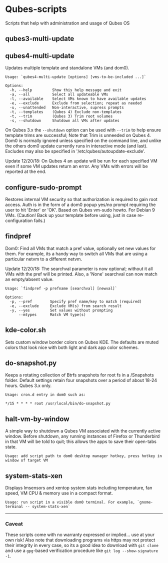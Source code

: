 # Qubes-scripts
Scripts that help with administration and usage of Qubes OS

## qubes3-multi-update
## qubes4-multi-update
Updates multiple template and standalone VMs (and dom0).

    Usage: `qubes4-multi-update [options] [vms-to-be-included ...]`

    Options:
      -h, --help         Show this help message and exit
      -a, --all          Select all updateable VMs
      -l, --available    Select VMs known to have available updates
      -e, --exclude      Exclude from selection; repeat as needed
      -u, --unattended   Non-interactive, supress prompts
      -t, --templates    (Qubes 4) Exclude non-templates
      -t, --trim         (Qubes 3) Trim root volumes
      -s, --shutdown     Shutdown all VMs after updates

On Qubes 3.x the `--shutdown` option can be used with `--trim` to help ensure template trims are successful; Note that Trim is unneeded on Qubes 4. Dom0 is normally ignored unless specified on the command line, and unlike the others dom0 update currently runs in interactive mode (and last). Excludes may also be specified in '/etc/qubes/autoupdate-exclude'.

Update 12/20/18: On Qubes 4 an update will be run for each specified VM even if
some VM updates return an error. Any VMs with errors will be reported at the end.

## configure-sudo-prompt
Restores internal VM security so that authorization is required to gain root access. Auth is in the form of a dom0 popup yes/no prompt requiring the user to hit 'Enter' or 'OK'. Based on Qubes vm-sudo howto. For Debian 9 VMs. (Caution! Back up your template before using, just in case re-configuration fails.)


## findpref
Dom0: Find all VMs that match a pref value, optionally set new values for them. For example, its a handy way to switch all VMs that are using a particular netvm to a different netvm.

Update 12/20/18: The searchval parameter is now optional; without it all VMs with the pref will be printed.
Also, a 'None' searchval can now match an empty/absent value.

    Usage: `findpref -p prefname [searchval] [newval]`
    
    Options:
      -p, --pref        Specify pref name/key to match (required)
      -e, --exclude     Exclude VM(s) from search result
      -y, --yes         Set values without prompting
          --mtypes      Match VM type(s)

## kde-color.sh
Sets custom window border colors on Qubes KDE. The defaults are muted colors that look nice with both light and dark app color schemes.

## do-snapshot.py
Keeps a rotating collection of Btrfs snapshots for root fs in a /Snapshots folder. Default settings retain four snapshots over a period of about 18-24 hours. Qubes 3.x only.

    Usage: cron.d entry in dom0 such as:
```
*/15 * * * * root /usr/local/bin/do-snapshot.py
```


## halt-vm-by-window
A simple way to shutdown a Qubes VM associated with the currently active window. Before shutdown, any running instances of Firefox or Thunderbird in that VM will be told to quit; this allows the apps to save their open-tabs state.

    Usage: add script path to dom0 desktop manager hotkey, press hotkey in window of target VM


## system-stats-xen
Displays lmsensors and xentop system stats including temperature, fan speed, VM CPU & memory use in a compact format.

    Usage: run script in a visible dom0 terminal. For example, `gnome-terminal -- system-stats-xen`


---

### Caveat
These scripts come with no warranty expressed or implied... use at your own risk! Also note that downloading programs via https may not protect their integrity in every case, so its a good idea to download with `git clone` and use a `gpg`-based verification procedure like `git log --show-signature -1`.
